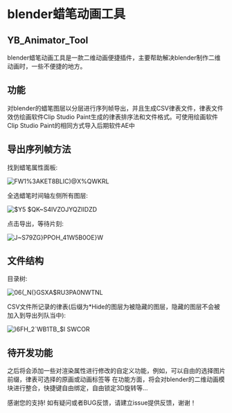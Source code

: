 # blender蜡笔动画工具
## YB_Animator_Tool
blender蜡笔动画工具是一款二维动画便捷插件，主要帮助解决blender制作二维动画时，一些不便捷的地方。
## 功能
对blender的蜡笔图层以分层进行序列帧导出，并且生成CSV律表文件，律表文件效仿绘画软件Clip Studio Paint生成的律表排序法和文件格式。可使用绘画软件Clip Studio Paint的相同方式导入后期软件AE中
## 导出序列帧方法
找到蜡笔属性面板:

![FW1%3AKET8BLIC)@X%QWKRL](https://user-images.githubusercontent.com/47911980/172588219-ba93b81c-9b0c-48a8-b259-5a53b3b41de8.png)

全选蜡笔时间轴左侧所有图层:

![$Y5 $QK~S4IVZOJYQZIIDZD](https://user-images.githubusercontent.com/47911980/172589376-4c7e868b-a234-4015-ac5f-982747b5f8b3.png)

点击导出，等待片刻:

![J~S79ZG}PPOH_41W5B0OE}W](https://user-images.githubusercontent.com/47911980/172589632-c3709fbb-f10c-48d0-8c4f-f51eb774ed1d.png)

## 文件结构
目录树:

![06(_N(}GSXA$RU3PA0NWTNL](https://user-images.githubusercontent.com/47911980/172591558-5364c09f-2e4b-492e-962d-5832e1bc24a8.png)

CSV文件所记录的律表(后缀为*Hide的图层为被隐藏的图层，隐藏的图层不会被加入到导出列队当中):

![$)$6FH_2`WB1TB_$I SWCOR](https://user-images.githubusercontent.com/47911980/172592519-9e9f0501-f36b-430a-9da8-d2b57549e66f.png)

## 待开发功能
之后将会添加一些对渲染属性进行修改的自定义功能，例如，可以自由的选择图片前缀，律表可选择的原画或动画标签等
在功能方面，将会对blender的二维动画模块进行整合，快捷键自由绑定，自由锁定3D旋转等...

感谢您的支持!
如有疑问或者BUG反馈，请建立issue提供反馈，谢谢！
